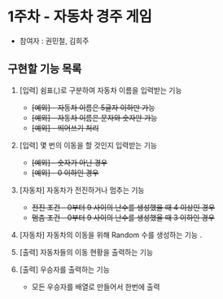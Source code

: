# 1주차 - 자동차 경주 게임

* 참여자 : 권민철, 김희주

## 구현할 기능 목록

1. [입력] 쉼표(,)로 구분하여 자동차 이름을 입력받는 기능
    * ~~[예외] - 자동차 이름은 5글자 이하만 가능~~
    * ~~[예외] - 자동차 이름은 문자와 숫자만 가능~~
    * ~~[예외] - 띄어쓰기 처리~~

2. [입력] 몇 번의 이동을 할 것인지 입력받는 기능
    * ~~[예외] - 숫자가 아닌 경우~~
    * ~~[예외] - 0 이하인 경우~~

3. [자동차] 자동차가 전진하거나 멈추는 기능
    * ~~전진 조건 - 0부터 9 사이의 난수를 생성했을 때 4 이상인 경우~~
    * ~~멈춤 조건 - 0부터 9 사이의 난수를 생성했울 때 3 이하인 경우~~

4. [자동차] 자동차의 이동을 위해 Random 수를 생성하는 기능
.
5. [출력] 자동차들의 이동 현황을 출력하는 기능

6. [출력] 우승자를 출력하는 기능
    * 모든 우승자를 배열로 만들어서 한번에 출력